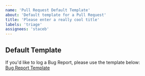```yaml
---
name: 'Pull Request Default Template'
about: 'Default template for a Pull Request'
title: 'Please enter a really cool title'
labels: 'triage'
assignees: 'staceb'
---
```


## Default Template 

If you'd like to log a Bug Report, please use the template below:        
[Bug Report Template](?expand=1&template=bug.md)
